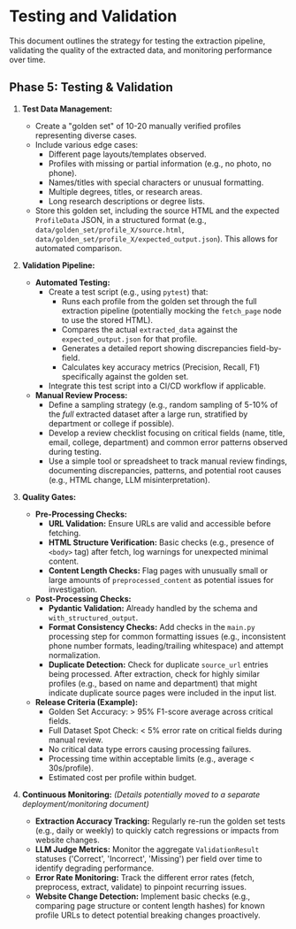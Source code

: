 # Testing and Validation

This document outlines the strategy for testing the extraction pipeline, validating the quality of the extracted data, and monitoring performance over time.

## Phase 5: Testing & Validation

1. **Test Data Management:**
   * Create a "golden set" of 10-20 manually verified profiles representing diverse cases.
   * Include various edge cases:
     - Different page layouts/templates observed.
     - Profiles with missing or partial information (e.g., no photo, no phone).
     - Names/titles with special characters or unusual formatting.
     - Multiple degrees, titles, or research areas.
     - Long research descriptions or degree lists.
   * Store this golden set, including the source HTML and the expected `ProfileData` JSON, in a structured format (e.g., `data/golden_set/profile_X/source.html`, `data/golden_set/profile_X/expected_output.json`). This allows for automated comparison.

2. **Validation Pipeline:**
   * **Automated Testing:**
     - Create a test script (e.g., using `pytest`) that:
       - Runs each profile from the golden set through the full extraction pipeline (potentially mocking the `fetch_page` node to use the stored HTML).
       - Compares the actual `extracted_data` against the `expected_output.json` for that profile.
       - Generates a detailed report showing discrepancies field-by-field.
       - Calculates key accuracy metrics (Precision, Recall, F1) specifically against the golden set.
     - Integrate this test script into a CI/CD workflow if applicable.
   * **Manual Review Process:**
     - Define a sampling strategy (e.g., random sampling of 5-10% of the *full* extracted dataset after a large run, stratified by department or college if possible).
     - Develop a review checklist focusing on critical fields (name, title, email, college, department) and common error patterns observed during testing.
     - Use a simple tool or spreadsheet to track manual review findings, documenting discrepancies, patterns, and potential root causes (e.g., HTML change, LLM misinterpretation).

3. **Quality Gates:**
   * **Pre-Processing Checks:**
     - **URL Validation:** Ensure URLs are valid and accessible before fetching.
     - **HTML Structure Verification:** Basic checks (e.g., presence of `<body>` tag) after fetch, log warnings for unexpected minimal content.
     - **Content Length Checks:** Flag pages with unusually small or large amounts of `preprocessed_content` as potential issues for investigation.
   * **Post-Processing Checks:**
     - **Pydantic Validation:** Already handled by the schema and `with_structured_output`.
     - **Format Consistency Checks:** Add checks in the `main.py` processing step for common formatting issues (e.g., inconsistent phone number formats, leading/trailing whitespace) and attempt normalization.
     - **Duplicate Detection:** Check for duplicate `source_url` entries being processed. After extraction, check for highly similar profiles (e.g., based on name and department) that might indicate duplicate source pages were included in the input list.
   * **Release Criteria (Example):**
     - Golden Set Accuracy: > 95% F1-score average across critical fields.
     - Full Dataset Spot Check: < 5% error rate on critical fields during manual review.
     - No critical data type errors causing processing failures.
     - Processing time within acceptable limits (e.g., average < 30s/profile).
     - Estimated cost per profile within budget.

4. **Continuous Monitoring:**
   *(Details potentially moved to a separate deployment/monitoring document)*
   * **Extraction Accuracy Tracking:** Regularly re-run the golden set tests (e.g., daily or weekly) to quickly catch regressions or impacts from website changes.
   * **LLM Judge Metrics:** Monitor the aggregate `ValidationResult` statuses ('Correct', 'Incorrect', 'Missing') per field over time to identify degrading performance.
   * **Error Rate Monitoring:** Track the different error rates (fetch, preprocess, extract, validate) to pinpoint recurring issues.
   * **Website Change Detection:** Implement basic checks (e.g., comparing page structure or content length hashes) for known profile URLs to detect potential breaking changes proactively. 